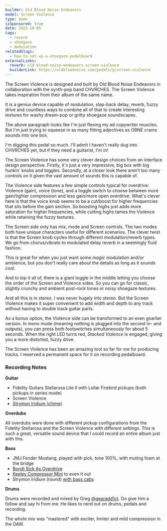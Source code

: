 ```yaml
---
builder: Old Blood Noise Endeavors
model: Screen Violence
type: demo
isSponsored: true
date: 2022-10-05
tags:
  - reverb
  - shoegaze
  - modulation
relatedSlugs:
  - how-to-set-up-a-shoegaze-pedalboard
externalLinks:
  reverb: old-blood-noise-endeavors-screen-violence
  builderLink: https://oldbloodnoise.com/pedals/p/screen-violence
---
```


The Screen Violence is designed and built by Old Blood Noise Endeavors in collaboration with the synth-pop band CHVRCHES. The Screen Violence takes inspiration from their album of the same name.

It is a genius device capable of modulation, slap-back delay, reverb, fuzzy drive and countless ways to combine all of that to create interesting textures for washy dream-pop or gritty shoegaze soundscapes.

The above paragraph looks like I'm just flexing my ad copywriter muscles. But I'm just trying to squeeze in as many fitting adjectives as OBNE crams sounds into one box.

I'm digging this pedal so much. I'll admit I haven't really dug into CHVRCHES yet, but if they need a guitarist, I'm in!

The Screen Violence has some very clever design choices from an interface design perspective. Firstly, it's just a very impressive, big box with big hunkin' knobs and toggles. Secondly, at a closer look there aren't too many controls on it given the vast amount of sounds this is capable of.

The Violence side features a few simple controls typical for overdrive: Violence (gain), voice (tone), and a toggle switch to choose between more gain/tighter compression and less gain/more open overdrive. What's clever here is that the voice knob seems to be a cut/boost for higher frequencies that sits before the gain section. So boosting highs just adds more saturation for higher frequencies, while cutting highs tames the Violence while retaining the fuzzy textures.

The Screen side only has mix, mode and Screen controls. The two modes both have unique characters useful for different scenarios. The clever twist is that the Screen knob cycles through different modulation/reverb types. We go from chorus/vibrato to modulated delay reverb in a seemingly fluid fashion.

This is great for when you just want some _magic_ modulation and/or ambience, but you don't really care about the details as long as it sounds cool.

And to top it all of, there is a giant toggle in the middle letting you choose the order of the Screen and Violence sides. So you can go for classic, slightly crunchy and ambient post-rock tones or noisy shoegaze textures.

And all this is in stereo. I was never hugely into stereo. But the Screen Violence makes it super convenient to add width and depth to any track without having to double track guitar parts.

As a bonus option, the Violence side can be transformed to an even gnarlier version. In mono mode (meaning nothing is plugged into the second in- and outputs), you can press both footswitches simultaneously for about 5 seconds. When the right LED turns red, _Stacked Violence_ is engaged, giving you a more distorted, fuzzy drive.

The Screen Violence has been an amazing tool so far for me for producing tracks. I reserved a permanent space for it on recording pedalboard.

### Recording Notes

**Guitar**

- Fidelity Guitars Stellarosa Lite II with Lollar Firebird pickups (both pickups in series mode)
- Screen Violence
- [Strymon Iridium (chime)](/demos/strymon-iridium)

**Overdubs**

All overdubs were done with different pickup configurations from the Fidelity Stellarosa and the Screen Violence with different settings. This is such a great, versatile sound device that I could record an entire album just with this.

**Bass**

- JMJ Fender Mustang, played with pick, tone 100%, with muting foam at the bridge
- [Bondi Sick As Overdrive](/demos/bondi-effects-sick-as-mkiii)
- [Keeley Compressor Mini](/demos/keeley-electronics-compressor-mini) to even it out
- Strymon Iridium (round) [with bass cabs](/posts/strymon-iridium-bass-ownhammer-ir/)

**Drums**

Drums were recorded and mixed by Greg [@gearadd1ct](https://www.instagram.com/gearadd1ct/). Go give him a follow and say hi from me. He likes to nerd out on drums, pedals and recording.

The whole mix was "mastered" with exciter, limiter and mild compression in the DAW.
